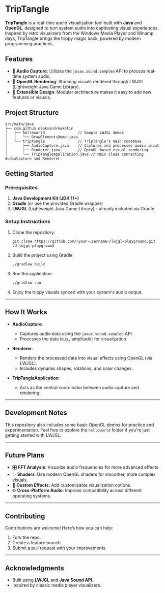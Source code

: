 # **TripTangle**

**TripTangle** is a real-time audio visualization tool built with **Java** and **OpenGL**, designed to turn system audio into captivating visual experiences. Inspired by retro visualizers from the Windows Media Player and Winamp days, TripTangle brings the trippy magic back, powered by modern programming practices.

## **Features**
- 🎵 **Audio Capture**: Utilizes the `javax.sound.sampled` API to process real-time system audio.
- 🎨 **OpenGL Rendering**: Stunning visuals rendered through LWJGL (Lightweight Java Game Library).
- 🌟 **Extensible Design**: Modular architecture makes it easy to add new features or visuals.

## **Project Structure**
```plaintext
src/main/java
├── com.github.oleksandrkukotin
│   ├── helloworld               // Sample LWJGL demos
│   │   └── DrawElementsDemo.java
│   └── triptangle               // TripTangle's main codebase
│       ├── AudioCapture.java    // Captures and processes audio input
│       ├── Renderer.java        // OpenGL-based visual rendering
│       └── TripTangleApplication.java // Main class connecting AudioCapture and Renderer
```

## **Getting Started**
### **Prerequisites**
1. **Java Development Kit (JDK 11+)**
2. **Gradle** (or use the provided Gradle wrapper)
3. **LWJGL** (Lightweight Java Game Library) - already included via Gradle.

### **Setup Instructions**
1. Clone the repository:
   ```bash
   git clone https://github.com/<your-username>/lwjgl-playground.git
   cd lwjgl-playground
   ```

2. Build the project using Gradle:
   ```bash
   ./gradlew build
   ```

3. Run the application:
   ```bash
   ./gradlew run
   ```

4. Enjoy the trippy visuals synced with your system's audio output.

---

## **How It Works**
- **AudioCapture**:
    - Captures audio data using the `javax.sound.sampled` API.
    - Processes the data (e.g., amplitude) for visualization.

- **Renderer**:
    - Renders the processed data into visual effects using OpenGL (via LWJGL).
    - Includes dynamic shapes, rotations, and color changes.

- **TripTangleApplication**:
    - Acts as the central coordinator between audio capture and rendering.

---

## **Development Notes**
This repository also includes some basic OpenGL demos for practice and experimentation. Feel free to explore the `helloworld` folder if you're just getting started with LWJGL.

---

## **Future Plans**
- 🎛️ **FFT Analysis**: Visualize audio frequencies for more advanced effects.
- ✨ **Shaders**: Use modern OpenGL shaders for smoother, more complex visuals.
- 🎨 **Custom Effects**: Add customizable visualization options.
- 🌐 **Cross-Platform Audio**: Improve compatibility across different operating systems.

---

## **Contributing**
Contributions are welcome! Here’s how you can help:
1. Fork the repo.
2. Create a feature branch.
3. Submit a pull request with your improvements.

---

## **Acknowledgments**
- Built using **LWJGL** and **Java Sound API**.
- Inspired by classic media player visualizers.